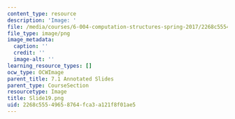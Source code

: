 ```yaml
---
content_type: resource
description: 'Image: '
file: /media/courses/6-004-computation-structures-spring-2017/2268c55549658764fca3a121f8f01ae5_Slide19.png
file_type: image/png
image_metadata:
  caption: ''
  credit: ''
  image-alt: ''
learning_resource_types: []
ocw_type: OCWImage
parent_title: 7.1 Annotated Slides
parent_type: CourseSection
resourcetype: Image
title: Slide19.png
uid: 2268c555-4965-8764-fca3-a121f8f01ae5
---
```

